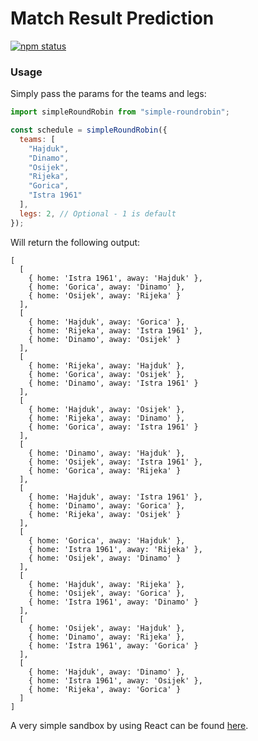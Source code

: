 # Match Result Prediction

[![npm status](https://img.shields.io/badge/npm-v1.0.1-brightgreen.svg)](https://www.npmjs.org/package/simple-roundrobin)

### Usage

Simply pass the params for the teams and legs:

```js
import simpleRoundRobin from "simple-roundrobin";

const schedule = simpleRoundRobin({
  teams: [
    "Hajduk",
    "Dinamo",
    "Osijek",
    "Rijeka",
    "Gorica",
    "Istra 1961"
  ],
  legs: 2, // Optional - 1 is default
});
```

Will return the following output:

```
[
  [
    { home: 'Istra 1961', away: 'Hajduk' },
    { home: 'Gorica', away: 'Dinamo' },
    { home: 'Osijek', away: 'Rijeka' }
  ],
  [
    { home: 'Hajduk', away: 'Gorica' },
    { home: 'Rijeka', away: 'Istra 1961' },
    { home: 'Dinamo', away: 'Osijek' }
  ],
  [
    { home: 'Rijeka', away: 'Hajduk' },
    { home: 'Gorica', away: 'Osijek' },
    { home: 'Dinamo', away: 'Istra 1961' }
  ],
  [
    { home: 'Hajduk', away: 'Osijek' },
    { home: 'Rijeka', away: 'Dinamo' },
    { home: 'Gorica', away: 'Istra 1961' }
  ],
  [
    { home: 'Dinamo', away: 'Hajduk' },
    { home: 'Osijek', away: 'Istra 1961' },
    { home: 'Gorica', away: 'Rijeka' }
  ],
  [
    { home: 'Hajduk', away: 'Istra 1961' },
    { home: 'Dinamo', away: 'Gorica' },
    { home: 'Rijeka', away: 'Osijek' }
  ],
  [
    { home: 'Gorica', away: 'Hajduk' },
    { home: 'Istra 1961', away: 'Rijeka' },
    { home: 'Osijek', away: 'Dinamo' }
  ],
  [
    { home: 'Hajduk', away: 'Rijeka' },
    { home: 'Osijek', away: 'Gorica' },
    { home: 'Istra 1961', away: 'Dinamo' }
  ],
  [
    { home: 'Osijek', away: 'Hajduk' },
    { home: 'Dinamo', away: 'Rijeka' },
    { home: 'Istra 1961', away: 'Gorica' }
  ],
  [
    { home: 'Hajduk', away: 'Dinamo' },
    { home: 'Istra 1961', away: 'Osijek' },
    { home: 'Rijeka', away: 'Gorica' }
  ]
]
```

A very simple sandbox by using React can be found [here](https://codesandbox.io/s/reverent-lamport-05gso9).
